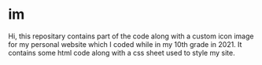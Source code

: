 # im

Hi, this repositary contains part of the code along with a custom icon image for my personal website which I coded while in my 10th grade in 2021. It contains some html code along with a css sheet used to style my site.
